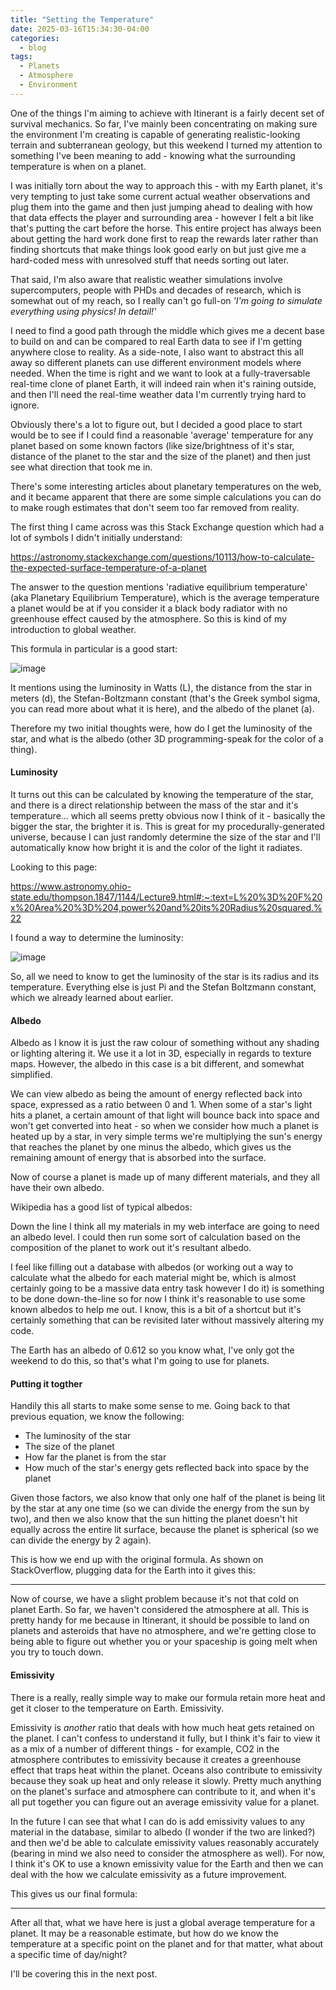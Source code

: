 ```yaml
---
title: "Setting the Temperature"
date: 2025-03-16T15:34:30-04:00
categories:
  - blog
tags:
  - Planets
  - Atmosphere
  - Environment
---
```


One of the things I'm aiming to achieve with Itinerant is a fairly decent set of survival mechanics. So far, I've mainly been concentrating on making sure the environment I'm creating is capable of generating realistic-looking terrain and subterranean geology, but this weekend I turned my attention to something I've been meaning to add - knowing what the surrounding temperature is when on a planet.

I was initially torn about the way to approach this - with my Earth planet, it's very tempting to just take some current actual weather observations and plug them into the game and then just jumping ahead to dealing with how that data effects the player and surrounding area - however I felt a bit like that's putting the cart before the horse. This entire project has always been about getting the hard work done first to reap the rewards later rather than finding shortcuts that make things look good early on but just give me a hard-coded mess with unresolved stuff that needs sorting out later.

That said, I'm also aware that realistic weather simulations involve supercomputers, people with PHDs and decades of research, which is somewhat out of my reach, so I really can't go full-on *'I'm going to simulate everything using physics! In detail!'*

I need to find a good path through the middle which gives me a decent base to build on and can be compared to real Earth data to see if I'm getting anywhere close to reality. As a side-note, I also want to abstract this all away so different planets can use different environment models where needed. When the time is right and we want to look at a fully-traversable real-time clone of planet Earth, it will indeed rain when it's raining outside, and then I'll need the real-time weather data I'm currently trying hard to ignore.

Obviously there's a lot to figure out, but I decided a good place to start would be to see if I could find a reasonable 'average' temperature for any planet based on some known factors (like size/brightness of it's star, distance of the planet to the star and the size of the planet) and then just see what direction that took me in.

There's some interesting articles about planetary temperatures on the web, and it became apparent that there are some simple calculations you can do to make rough estimates that don't seem too far removed from reality.

The first thing I came across was this Stack Exchange question which had a lot of symbols I didn't initially understand:

https://astronomy.stackexchange.com/questions/10113/how-to-calculate-the-expected-surface-temperature-of-a-planet

The answer to the question mentions 'radiative equilibrium temperature' (aka Planetary Equilibrium Temperature), which is the average temperature a planet would be at if you consider it a black body radiator with no greenhouse effect caused by the atmosphere. So this is kind of my introduction to global weather.

This formula in particular is a good start:

![image](https://github.com/user-attachments/assets/aff2c930-e189-4387-ba5f-bff79ddf8499)

It mentions using the luminosity in Watts (L), the distance from the star in meters (d), the Stefan-Boltzmann constant (that's the Greek symbol sigma, you can read more about what it is here), and the albedo of the planet (a).

Therefore my two initial thoughts were, how do I get the luminosity of the star, and what is the albedo (other 3D programming-speak for the color of a thing).

#### Luminosity 

It turns out this can be calculated by knowing the temperature of the star, and there is a direct relationship between the mass of the star and it's temperature... which all seems pretty obvious now I think of it - basically the bigger the star, the brighter it is. This is great for my procedurally-generated universe, because I can just randomly determine the size of the star and I'll automatically know how bright it is and the color of the light it radiates.

Looking to this page:

https://www.astronomy.ohio-state.edu/thompson.1847/1144/Lecture9.html#:~:text=L%20%3D%20F%20x%20Area%20%3D%204,power%20and%20its%20Radius%20squared.%22

I found a way to determine the luminosity:

![image](https://github.com/user-attachments/assets/d27a6b38-c2f4-4155-b8cc-8209453f9773)

So, all we need to know to get the luminosity of the star is its radius and its temperature. Everything else is just Pi and the Stefan Boltzmann constant, which we already learned about earlier.

#### Albedo

Albedo as I know it is just the raw colour of something without any shading or lighting altering it. We use it a lot in 3D, especially in regards to texture maps. However, the albedo in this case is a bit different, and somewhat simplified.

We can view albedo as being the amount of energy reflected back into space, expressed as a ratio between 0 and 1. When some of a star's light hits a planet, a certain amount of that light will bounce back into space and won't get converted into heat - so when we consider how much a planet is heated up by a star, in very simple terms we're multiplying the sun's energy that reaches the planet by one minus the albedo, which gives us the remaining amount of energy that is absorbed into the surface.

Now of course a planet is made up of many different materials, and they all have their own albedo.

Wikipedia has a good list of typical albedos:

Down the line I think all my materials in my web interface are going to need an albedo level. I could then run some sort of calculation based on the composition of the planet to work out it's resultant albedo.

I feel like filling out a database with albedos (or working out a way to calculate what the albedo for each material might be, which is almost certainly going to be a massive data entry task however I do it) is something to be done down-the-line so for now I think it's reasonable to use some known albedos to help me out. I know, this is a bit of a shortcut but it's certainly something that can be revisited later without massively altering my code.

The Earth has an albedo of 0.612 so you know what, I've only got the weekend to do this, so that's what I'm going to use for planets.

#### Putting it togther

Handily this all starts to make some sense to me. Going back to that previous equation, we know the following:

- The luminosity of the star
- The size of the planet
- How far the planet is from the star
- How much of the star's energy gets reflected back into space by the planet

Given those factors, we also know that only one half of the planet is being lit by the star at any one time (so we can divide the energy from the sun by two), and then we also know that the sun hitting the planet doesn't hit equally across the entire lit surface, because the planet is spherical (so we can divide the energy by 2 again).

This is how we end up with the original formula. As shown on StackOverflow, plugging data for the Earth into it gives this:

---

Now of course, we have a slight problem because it's not that cold on planet Earth. So far, we haven't considered the atmosphere at all. This is pretty handy for me because in Itinerant, it should be possible to land on planets and asteroids that have no atmosphere, and we're getting close to being able to figure out whether you or your spaceship is going melt when you try to touch down.

#### Emissivity

There is a really, really simple way to make our formula retain more heat and get it closer to the temperature on Earth. Emissivity.

Emissivity is *another* ratio that deals with how much heat gets retained on the planet. I can't confess to understand it fully, but I think it's fair to view it as a mix of a number of different things - for example, CO2 in the atmosphere contributes to emissivity because it creates a greenhouse effect that traps heat within the planet. Oceans also contribute to emissivity because they soak up heat and only release it slowly. Pretty much anything on the planet's surface and atmosphere can contribute to it, and when it's all put together you can figure out an average emissivity value for a planet.

In the future I can see that what I can do is add emissivity values to any material in the database, similar to albedo (I wonder if the two are linked?) and then we'd be able to calculate emissivity values reasonably accurately (bearing in mind we also need to consider the atmosphere as well). For now, I think it's OK to use a known emissivity value for the Earth and then we can deal with the how we calculate emissivity as a future improvement.

This gives us our final formula:

---

After all that, what we have here is just a global average temperature for a planet. It may be a reasonable estimate, but how do we know the temperature at a specific point on the planet and for that matter, what about a specific time of day/night?

I'll be covering this in the next post.